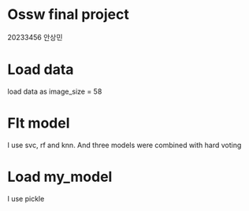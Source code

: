 # Ossw final project
20233456 안상민

# Load data
load data as image_size = 58


# FIt model
I use svc, rf and knn.
And three models were combined with hard voting

# Load my_model
I use pickle 
